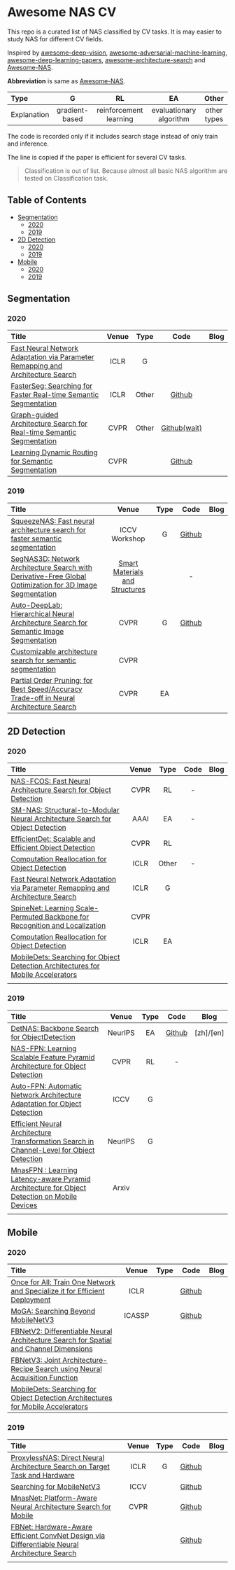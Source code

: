 # Awesome NAS CV
This repo is a curated list of NAS classified by CV tasks. It is may easier to study NAS for different CV fields.

Inspired by [awesome-deep-vision](https://github.com/kjw0612/awesome-deep-vision), [awesome-adversarial-machine-learning](https://github.com/yenchenlin/awesome-adversarial-machine-learning), [awesome-deep-learning-papers](https://github.com/terryum/awesome-deep-learning-papers), [awesome-architecture-search](https://github.com/markdtw/awesome-architecture-search) and [Awesome-NAS](https://github.com/D-X-Y/Awesome-NAS).

**Abbreviation** is same as [Awesome-NAS](https://github.com/D-X-Y/Awesome-NAS).

| Type        |       G        |           RL           |           EA            |    Other    |
| :---------- | :------------: | :--------------------: | :---------------------: | :---------: |
| Explanation | gradient-based | reinforcement learning | evaluationary algorithm | other types |

The code is recorded only if it includes search stage instead of only train and inference. 

The line is copied if the paper is efficient for several CV tasks.

> Classification is out of list. Because almost all basic NAS algorithm are tested on Classification task.

## Table of Contents

- [Segmentation](#segmentation)
  * [2020](#2020)
  * [2019](#2019)
- [2D Detection](#2d-detection)
  * [2020](#2020-1)
  * [2019](#2019-1)
- [Mobile](#Mobile)
  * [2020](#2020-2)
  * [2019](#2019-2)

## Segmentation

### 2020

| Title                                                        | Venue | Type  |                         Code                          | Blog |
| :----------------------------------------------------------- | :---: | :---: | :---------------------------------------------------: | :--: |
| [Fast Neural Network Adaptation via Parameter Remapping and Architecture Search](https://arxiv.org/abs/2001.02525) | ICLR  |   G   |                                                       |      |
| [FasterSeg: Searching for Faster Real-time Semantic Segmentation](https://arxiv.org/abs/1912.10917) | ICLR  | Other |   [Github](https://github.com/TAMU-VITA/FasterSeg)    |      |
| [Graph-guided Architecture Search for Real-time Semantic Segmentation](https://arxiv.org/abs/1909.06793) | CVPR  | Other | [Github(wait)](https://github.com/L-Lighter/LightNet) |      |
| [Learning Dynamic Routing for Semantic Segmentation](https://arxiv.org/abs/2003.10401) | CVPR  |       | [Github](https://github.com/yanwei-li/DynamicRouting) |      |

### 2019

| Title                                                        |                            Venue                             | Type |                        Code                         | Blog |
| :----------------------------------------------------------- | :----------------------------------------------------------: | :--: | :-------------------------------------------------: | :--: |
| [SqueezeNAS: Fast neural architecture search for faster semantic segmentation](https://arxiv.org/abs/1908.01748) |                        ICCV Workshop                         |  G   |  [Github](https://github.com/ashaw596/squeezenas)   |      |
| [SegNAS3D: Network Architecture Search with Derivative-Free Global Optimization for 3D Image Segmentation](https://arxiv.org/abs/1909.05962?context=cs) | [Smart Materials and Structures](https://iopscience.iop.org/journal/0964-1726) |      |                          -                          |      |
| [Auto-DeepLab: Hierarchical Neural Architecture Search for Semantic Image Segmentation](https://arxiv.org/abs/1901.02985) |                             CVPR                             |  G   | [Github](https://github.com/MenghaoGuo/AutoDeeplab) |      |
| [Customizable architecture search for semantic segmentation](https://arxiv.org/abs/1908.09550) |                             CVPR                             |      |                                                     |      |
| [Partial Order Pruning: for Best Speed/Accuracy Trade-off in Neural Architecture Search](https://arxiv.org/abs/1903.03777) |                             CVPR                             |  EA  |                                                     |      |

## 2D Detection

### 2020

| Title                                                        | Venue | Type  | Code | Blog |
| :----------------------------------------------------------- | :---: | :---: | :--: | :--: |
| [NAS-FCOS: Fast Neural Architecture Search for Object Detection](https://arxiv.org/abs/1906.04423) | CVPR  |  RL   |  -   |      |
| [SM-NAS: Structural-to-Modular Neural Architecture Search for Object Detection](https://arxiv.org/abs/1911.09929) | AAAI  |  EA   |  -   |      |
| [EfficientDet: Scalable and Efficient Object Detection](https://arxiv.org/abs/1911.09070) | CVPR  |  RL   |      |      |
| [Computation Reallocation for Object Detection](https://openreview.net/forum?id=SkxLFaNKwB) | ICLR  | Other |  -   |      |
| [Fast Neural Network Adaptation via Parameter Remapping and Architecture Search](https://arxiv.org/abs/2001.02525) | ICLR  |   G   |      |      |
| [SpineNet: Learning Scale-Permuted Backbone for Recognition and Localization](https://arxiv.org/abs/1912.05027) | CVPR  |       |      |      |
| [Computation Reallocation for Object Detection](https://openreview.net/forum?id=SkxLFaNKwB) | ICLR  |  EA   |      |      |
| [MobileDets: Searching for Object Detection Architectures for Mobile Accelerators](https://arxiv.org/abs/2004.14525) |       |       |      |      |
|                                                              |       |       |      |      |
### 2019

| Title                                                        |  Venue  | Type |                       Code                       |   Blog    |
| :----------------------------------------------------------- | :-----: | :--: | :----------------------------------------------: | :-------: |
| [DetNAS: Backbone Search for ObjectDetection](https://arxiv.org/abs/1903.10979) | NeurIPS |  EA  | [Github](https://github.com/megvii-model/DetNAS) | [zh]/[en] |
| [NAS-FPN: Learning Scalable Feature Pyramid Architecture for Object Detection](https://arxiv.org/abs/1904.07392) |  CVPR   |  RL  |                        -                         |           |
| [Auto-FPN: Automatic Network Architecture Adaptation for Object Detection](http://openaccess.thecvf.com/content_ICCV_2019/papers/Xu_Auto-FPN_Automatic_Network_Architecture_Adaptation_for_Object_Detection_Beyond_Classification_ICCV_2019_paper.pdf) |  ICCV   |  G   |                                                  |           |
| [Efficient Neural Architecture Transformation Search in Channel-Level for Object Detection](https://arxiv.org/abs/1909.02293) | NeurIPS |  G   |                                                  |           |
| [MnasFPN : Learning Latency-aware Pyramid Architecture for Object Detection on Mobile Devices](https://arxiv.org/abs/1912.01106) |  Arxiv  |      |                                                  |           |
|                                                              |         |      |                                                  |           |

## Mobile

### 2020

| Title                                                        | Venue  | Type |                         Code                          | Blog |
| :----------------------------------------------------------- | :----: | :--: | :---------------------------------------------------: | ---- |
| [Once for All: Train One Network and Specialize it for Efficient Deployment](https://arxiv.org/abs/1908.09791) |  ICLR  |      | [Github](https://github.com/mit-han-lab/once-for-all) |      |
| [MoGA: Searching Beyond MobileNetV3](https://arxiv.org/abs/1908.01314) | ICASSP |      |    [Github](https://github.com/xiaomi-automl/MoGA)    |      |
| [FBNetV2: Differentiable Neural Architecture Search for Spatial and Channel Dimensions](https://arxiv.org/abs/2004.05565) |        |      |                                                       |      |
| [FBNetV3: Joint Architecture-Recipe Search using Neural Acquisition Function](https://arxiv.org/abs/2006.02049) |        |      |                                                       |      |
| [MobileDets: Searching for Object Detection Architectures for Mobile Accelerators](https://arxiv.org/abs/2004.14525) |        |      |                                                       |      |

### 2019

| Title                                                        | Venue | Type |                          Code                           | Blog |
| :----------------------------------------------------------- | :---: | :--: | :-----------------------------------------------------: | ---- |
| [ProxylessNAS: Direct Neural Architecture Search on Target Task and Hardware](https://arxiv.org/abs/1812.00332) | ICLR  |  G   |  [Github](https://github.com/mit-han-lab/proxylessnas)  |      |
| [Searching for MobileNetV3](https://arxiv.org/abs/1905.02244) | ICCV  |      | [Github](https://github.com/xiaolai-sqlai/mobilenetv3)  |      |
| [MnasNet: Platform-Aware Neural Architecture Search for Mobile](https://arxiv.org/abs/1807.11626) | CVPR  |      | [Github](https://github.com/AnjieCheng/MnasNet-PyTorch) |      |
| [FBNet: Hardware-Aware Efficient ConvNet Design via Differentiable Neural Architecture Search](https://arxiv.org/abs/1812.03443) |       |      |    [Github](https://github.com/AnnaAraslanova/FBNet)    |      |
|                                                              |       |      |                                                         |      |

